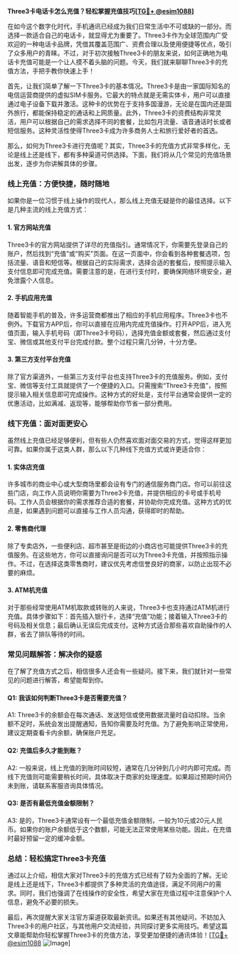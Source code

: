 **Three3卡电话卡怎么充值？轻松掌握充值技巧[[TG💪+ @esim1088](https://t.me/s/esim1088)]**

在如今这个数字化时代，手机通讯已经成为我们日常生活中不可或缺的一部分。而选择一款适合自己的电话卡，就显得尤为重要了。Three3卡作为全球范围内广受欢迎的一种电话卡品牌，凭借其覆盖范围广、资费合理以及使用便捷等优点，吸引了众多用户的青睐。不过，对于初次接触Three3卡的朋友来说，如何正确地为电话卡充值可能是一个让人摸不着头脑的问题。今天，我们就来聊聊Three3卡的充值方法，手把手教你快速上手！

首先，让我们简单了解一下Three3卡的基本情况。Three3卡是由一家国际知名的电信运营商提供的虚拟SIM卡服务。它最大的特点就是无需实体卡，用户可以直接通过电子设备下载并激活。这种卡的优势在于支持多国漫游，无论是在国内还是国外旅行，都能保持稳定的通话和上网质量。此外，Three3卡的资费结构非常灵活，用户可以根据自己的需求选择不同的套餐，比如包月流量、语音通话时长或者短信服务。这种灵活性使得Three3卡成为许多商务人士和旅行爱好者的首选。

那么，如何为Three3卡进行充值呢？其实，Three3卡的充值方式非常多样化，无论是线上还是线下，都有多种渠道可供选择。下面，我们将从几个常见的充值场景出发，逐步为你讲解具体的步骤。

### **线上充值：方便快捷，随时随地**

如果你是一位习惯于线上操作的现代人，那么线上充值无疑是你的最佳选择。以下是几种主流的线上充值方式：

#### **1. 官方网站充值**
Three3卡的官方网站提供了详尽的充值指引。通常情况下，你需要先登录自己的账户，然后找到“充值”或“购买”页面。在这一页面中，你会看到各种套餐选项，包括流量、语音和短信等。根据自己的实际需求，选择合适的套餐后，按照提示输入支付信息即可完成充值。需要注意的是，在进行支付时，要确保网络环境安全，避免泄露个人信息。

#### **2. 手机应用充值**
随着智能手机的普及，许多运营商都推出了相应的手机应用程序。Three3卡也不例外。下载官方APP后，你可以直接在应用内完成充值操作。打开APP后，进入充值页面，输入手机号码（即Three3卡号码），选择充值金额或套餐，然后通过支付宝、微信或其他支付平台完成付款。整个过程只需几分钟，十分方便。

#### **3. 第三方支付平台充值**
除了官方渠道外，一些第三方支付平台也支持Three3卡的充值服务。例如，支付宝、微信等支付工具就提供了一个便捷的入口。只需搜索“Three3卡充值”，按照提示输入相关信息即可完成操作。这种方式的好处是，支付平台通常会提供一定的优惠活动，比如满减、返现等，能够帮助你节省一部分费用。

### **线下充值：面对面更安心**

虽然线上充值已经足够便利，但有些人仍然喜欢面对面交易的方式，觉得这样更加可靠。如果你属于这类人群，那么以下几种线下充值方式或许更适合你：

#### **1. 实体店充值**
许多城市的商业中心或大型商场里都会设有专门的通信服务商门店。你可以前往这些门店，向工作人员说明你需要为Three3卡充值，并提供相应的卡号或手机号码。工作人员会根据你的需求推荐合适的套餐，并协助你完成充值。这种方式的优点是，如果遇到问题可以直接与工作人员沟通，获得即时的帮助。

#### **2. 零售商代理**
除了专卖店外，一些便利店、超市甚至是街边的小商店也可能提供Three3卡的充值服务。在这些地方，你可以直接询问是否可以为Three3卡充值，并按照指示操作。不过，在选择这类零售商时，建议优先考虑信誉良好的商家，以防止出现不必要的麻烦。

#### **3. ATM机充值**
对于那些经常使用ATM机取款或转账的人来说，Three3卡也支持通过ATM机进行充值。具体步骤如下：首先插入银行卡，选择“充值”功能；接着输入Three3卡的号码及相关信息；最后确认无误后完成支付。这种方式适合那些喜欢自助操作的人群，省去了排队等待的时间。

### **常见问题解答：解决你的疑惑**

在了解了充值方式之后，相信很多人还会有一些疑问。接下来，我们就针对一些常见的问题进行解答，希望能帮到你。

#### **Q1: 我该如何判断Three3卡是否需要充值？**
A1: Three3卡的余额会在每次通话、发送短信或使用数据流量时自动扣除。当余额不足时，系统会发出提醒通知，告知你需要及时充值。为了避免影响正常使用，建议定期查看卡内余额，确保账户充足。

#### **Q2: 充值后多久才能到账？**
A2: 一般来说，线上充值的到账时间较短，通常在几分钟到几小时内即可完成。而线下充值则可能需要稍长时间，具体取决于商家的处理速度。如果超过预期时间仍未到账，请联系客服咨询具体情况。

#### **Q3: 是否有最低充值金额限制？**
A3: 是的，Three3卡通常设有一个最低充值金额限制，一般为10元或20元人民币。如果你的账户余额低于这个数额，可能无法正常使用某些功能。因此，在充值时最好预留一定的缓冲金额。

### **总结：轻松搞定Three3卡充值**

通过以上介绍，相信大家对Three3卡的充值方式已经有了较为全面的了解。无论是线上还是线下，Three3卡都提供了多种灵活的充值途径，满足不同用户的需求。同时，我们也强调了在线操作的安全性，希望大家在充值过程中注意保护个人信息，避免不必要的损失。

最后，再次提醒大家关注官方渠道获取最新资讯。如果还有其他疑问，不妨加入Three3卡的用户社区，与其他用户交流经验，共同探讨更多实用技巧。希望这篇文章能帮助你轻松掌握Three3卡的充值方法，享受更加便捷的通讯体验！[[TG💪+ @esim1088](https://t.me/s/esim1088) ![Image](https://i.postimg.cc/4NQfJmqS/Snipaste-2025-05-13-00-14-12.png)]
